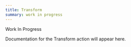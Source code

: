 ```yaml
---
title: Transform
summary: work in progress
---
```


Work In Progress

Documentation for the Transform action will appear here.